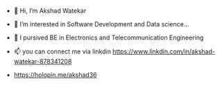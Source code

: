 - 👋 Hi, I’m Akshad Watekar
- 👀 I’m interested in Software Development and Data science...
- 🌱 I pursived BE in Electronics and Telecommunication Engineering 

- 📫 you can connect me via linkdin https://www.linkdin.com/in/akshad-watekar-878341208

- https://holopin.me/akshad36
